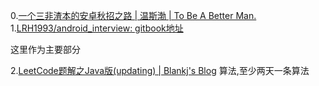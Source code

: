 0.[一个三非渣本的安卓秋招之路 | 温斯渤 | To Be A Better Man.]( http://wensibo.top/2017/10/29/interview/)
1.[LRH1993/android_interview: gitbook地址 ](https://github.com/LRH1993/android_interview)

这里作为主要部分

2.[LeetCode题解之Java版(updating) | Blankj's Blog](https://blankj.com/2017/04/16/awesome-java-leetcode/#more)
算法,至少两天一条算法
